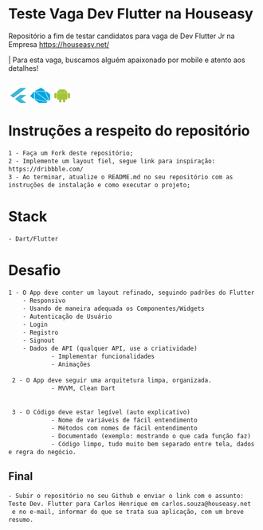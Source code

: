 # Teste Vaga Dev Flutter na Houseasy
Repositório a fim de testar candidatos para vaga de Dev Flutter Jr na Empresa https://houseasy.net/

| Para esta vaga, buscamos alguém apaixonado por mobile e atento aos detalhes!
 <div style="display: inline_block"><br>
  <img align="center" alt="Rafa-Js" height="30" width="40" src="https://raw.githubusercontent.com/devicons/devicon/master/icons/flutter/flutter-plain.svg">
  <img align="center" alt="Rafa-Ts" height="30" width="40" src="https://raw.githubusercontent.com/devicons/devicon/master/icons/dart/dart-plain.svg">
  <img align="center" alt="Rafa-CSS" height="30" width="40" src="https://raw.githubusercontent.com/devicons/devicon/master/icons/android/android-original.svg"> 
</div>


  # Instruções a respeito do repositório
  
    1 - Faça um Fork deste repositório;
    2 - Implemente um layout fiel, segue link para inspiração: https://dribbble.com/ 
    3 - Ao terminar, atualize o README.md no seu repositório com as instruções de instalação e como executar o projeto;
    
    
  # Stack
    
    - Dart/Flutter
    
  # Desafio
  

      
  
    1 - O App deve conter um layout refinado, seguindo padrões do Flutter
        - Responsivo
        - Usando de maneira adequada os Componentes/Widgets
        - Autenticação de Usuário
        - Login
        - Registro
        - Signout
        - Dados de API (qualquer API, use a criatividade)
                - Implementar funcionalidades
                - Animações
                                               
     2 - O App deve seguir uma arquitetura limpa, organizada.
                - MVVM, Clean Dart
                                       
                      
     3 - O Código deve estar legível (auto explicativo)
                - Nome de variáveis de fácil entendimento
                - Métodos com nomes de fácil entendimento
                - Documentado (exemplo: mostrando o que cada função faz)
                - Código limpo, tudo muito bem separado entre tela, dados e regra do negócio.
                
           
   ## Final
                
    - Subir o repositório no seu Github e enviar o link com o assunto: Teste Dev. Flutter para Carlos Henrique em carlos.souza@houseasy.net
     e no e-mail, informar do que se trata sua aplicação, com um breve resumo.
        
        
